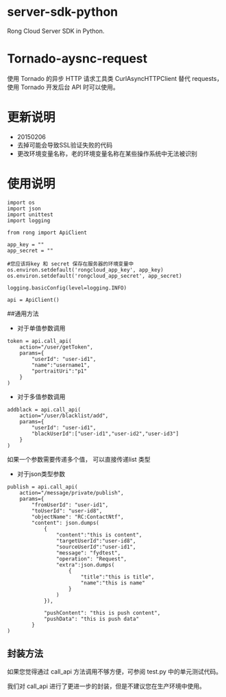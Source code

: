 server-sdk-python
=================

Rong Cloud Server SDK in Python.

# Tornado-aysnc-request

使用 Tornado 的异步 HTTP 请求工具类 CurlAsyncHTTPClient 替代 requests，使用 Tornado 开发后台 API 时可以使用。


# 更新说明

* 20150206
* 去掉可能会导致SSL验证失败的代码
* 更改环境变量名称，老的环境变量名称在某些操作系统中无法被识别

# 使用说明

```
import os
import json
import unittest
import logging

from rong import ApiClient

app_key = ""
app_secret = ""

#您应该将key 和 secret 保存在服务器的环境变量中    
os.environ.setdefault('rongcloud_app_key', app_key)
os.environ.setdefault('rongcloud_app_secret', app_secret)
    
logging.basicConfig(level=logging.INFO)
    
api = ApiClient()
```

##通用方法

* 对于单值参数调用

```
token = api.call_api(
	action="/user/getToken",
    params={
    	"userId": "user-id1",
    	"name":"username1",
   		"portraitUri":"p1"
   	}
)
```

* 对于多值参数调用

```
addblack = api.call_api(
    action="/user/blacklist/add",
    params={
        "userId": "user-id1",
        "blackUserId":["user-id1","user-id2","user-id3"]
    }
)
```
如果一个参数需要传递多个值， 可以直接传递list 类型


* 对于json类型参数

```
publish = api.call_api(
    action="/message/private/publish",
    params={
        "fromUserId": "user-id1",
        "toUserId": "user-id8",
        "objectName": "RC:ContactNtf",
        "content": json.dumps(
            {
                "content":"this is content",
                "targetUserId":"user-id8",
                "sourceUserId":"user-id1",
                "message": "fydtest",
                "operation": "Request",
                "extra":json.dumps(
                    {
                        "title":"this is title",
                        "name":"this is name"
                    }
                )
            }),

            "pushContent": "this is push content",
            "pushData": "this is push data"
        }
)
```

## 封装方法

如果您觉得通过 call_api 方法调用不够方便，可参阅 test.py 中的单元测试代码。

我们对 call_api 进行了更进一步的封装，但是不建议您在生产环境中使用。